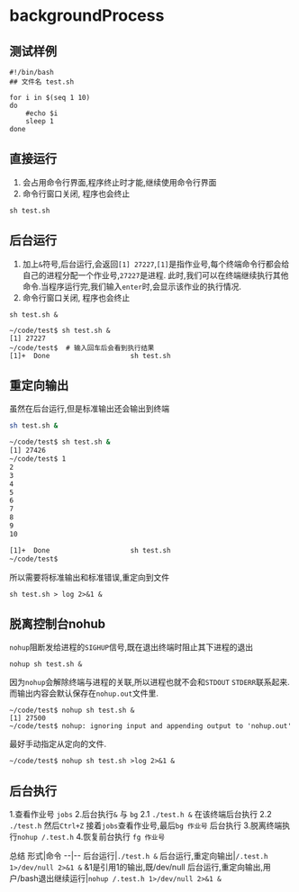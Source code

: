# backgroundProcess


## 测试样例
```shell
#!/bin/bash
## 文件名 test.sh

for i in $(seq 1 10)
do
    #echo $i
    sleep 1
done
```

## 直接运行
1. 会占用命令行界面,程序终止时才能,继续使用命令行界面
2. 命令行窗口关闭, 程序也会终止
```shell
sh test.sh
```

## 后台运行
1. 加上`&`符号,后台运行,会返回`[1] 27227`,`[1]`是指作业号,每个终端命令行都会给自己的进程分配一个作业号,`27227`是进程.
此时,我们可以在终端继续执行其他命令.当程序运行完,我们输入`enter`时,会显示该作业的执行情况.
2. 命令行窗口关闭, 程序也会终止


```shell
sh test.sh &
```

```shell
~/code/test$ sh test.sh &
[1] 27227
~/code/test$  # 输入回车后会看到执行结果
[1]+  Done                    sh test.sh
```

## 重定向输出
虽然在后台运行,但是标准输出还会输出到终端

```sh
sh test.sh &
```

```sh
~/code/test$ sh test.sh &
[1] 27426
~/code/test$ 1
2
3
4
5
6
7
8
9
10

[1]+  Done                    sh test.sh
~/code/test$
```

所以需要将标准输出和标准错误,重定向到文件

```shell
sh test.sh > log 2>&1 &
```



## 脱离控制台nohub
`nohup`阻断发给进程的`SIGHUP`信号,既在退出终端时阻止其下进程的退出
```shell
nohup sh test.sh &
```
因为`nohup`会解除终端与进程的关联,所以进程也就不会和`STDOUT` `STDERR`联系起来.而输出内容会默认保存在`nohup.out`文件里.
```shell
~/code/test$ nohup sh test.sh &
[1] 27500
~/code/test$ nohup: ignoring input and appending output to 'nohup.out'
```

最好手动指定从定向的文件.
```shell
~/code/test$ nohup sh test.sh >log 2>&1 &
```


## 后台执行
1.查看作业号 `jobs`
2.后台执行`&` 与 `bg`
2.1 `./test.h &` 在该终端后台执行
2.2 `./test.h`  然后`Ctrl+Z` 接着`jobs`查看作业号,最后`bg 作业号` 后台执行
3.脱离终端执行`nohup /.test.h`
4.恢复前台执行 `fg 作业号`

总结
形式|命令
--|--
后台运行|`./test.h &` 
后台运行,重定向输出|`/.test.h 1>/dev/null 2>&1 &` &1是引用1的输出,既/dev/null
后台运行,重定向输出,用户/bash退出继续运行|`nohup /.test.h 1>/dev/null 2>&1 &`
